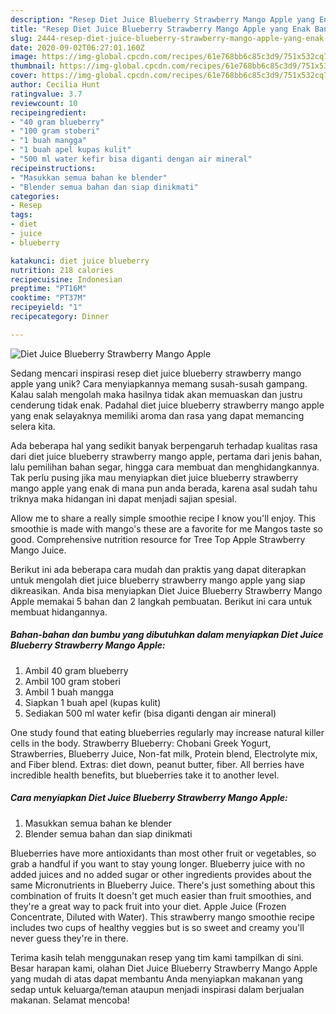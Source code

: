 ```yaml
---
description: "Resep Diet Juice Blueberry Strawberry Mango Apple yang Enak Banget"
title: "Resep Diet Juice Blueberry Strawberry Mango Apple yang Enak Banget"
slug: 2444-resep-diet-juice-blueberry-strawberry-mango-apple-yang-enak-banget
date: 2020-09-02T06:27:01.160Z
image: https://img-global.cpcdn.com/recipes/61e768bb6c85c3d9/751x532cq70/diet-juice-blueberry-strawberry-mango-apple-foto-resep-utama.jpg
thumbnail: https://img-global.cpcdn.com/recipes/61e768bb6c85c3d9/751x532cq70/diet-juice-blueberry-strawberry-mango-apple-foto-resep-utama.jpg
cover: https://img-global.cpcdn.com/recipes/61e768bb6c85c3d9/751x532cq70/diet-juice-blueberry-strawberry-mango-apple-foto-resep-utama.jpg
author: Cecilia Hunt
ratingvalue: 3.7
reviewcount: 10
recipeingredient:
- "40 gram blueberry"
- "100 gram stoberi"
- "1 buah mangga"
- "1 buah apel kupas kulit"
- "500 ml water kefir bisa diganti dengan air mineral"
recipeinstructions:
- "Masukkan semua bahan ke blender"
- "Blender semua bahan dan siap dinikmati"
categories:
- Resep
tags:
- diet
- juice
- blueberry

katakunci: diet juice blueberry 
nutrition: 218 calories
recipecuisine: Indonesian
preptime: "PT16M"
cooktime: "PT37M"
recipeyield: "1"
recipecategory: Dinner

---
```



![Diet Juice Blueberry Strawberry Mango Apple](https://img-global.cpcdn.com/recipes/61e768bb6c85c3d9/751x532cq70/diet-juice-blueberry-strawberry-mango-apple-foto-resep-utama.jpg)

Sedang mencari inspirasi resep diet juice blueberry strawberry mango apple yang unik? Cara menyiapkannya memang susah-susah gampang. Kalau salah mengolah maka hasilnya tidak akan memuaskan dan justru cenderung tidak enak. Padahal diet juice blueberry strawberry mango apple yang enak selayaknya memiliki aroma dan rasa yang dapat memancing selera kita.

Ada beberapa hal yang sedikit banyak berpengaruh terhadap kualitas rasa dari diet juice blueberry strawberry mango apple, pertama dari jenis bahan, lalu pemilihan bahan segar, hingga cara membuat dan menghidangkannya. Tak perlu pusing jika mau menyiapkan diet juice blueberry strawberry mango apple yang enak di mana pun anda berada, karena asal sudah tahu triknya maka hidangan ini dapat menjadi sajian spesial.

Allow me to share a really simple smoothie recipe I know you&#39;ll enjoy. This smoothie is made with mango&#39;s these are a favorite for me Mangos taste so good. Comprehensive nutrition resource for Tree Top Apple Strawberry Mango Juice.


Berikut ini ada beberapa cara mudah dan praktis yang dapat diterapkan untuk mengolah diet juice blueberry strawberry mango apple yang siap dikreasikan. Anda bisa menyiapkan Diet Juice Blueberry Strawberry Mango Apple memakai 5 bahan dan 2 langkah pembuatan. Berikut ini cara untuk membuat hidangannya.

<!--inarticleads1-->

##### Bahan-bahan dan bumbu yang dibutuhkan dalam menyiapkan Diet Juice Blueberry Strawberry Mango Apple:

1. Ambil 40 gram blueberry
1. Ambil 100 gram stoberi
1. Ambil 1 buah mangga
1. Siapkan 1 buah apel (kupas kulit)
1. Sediakan 500 ml water kefir (bisa diganti dengan air mineral)


One study found that eating blueberries regularly may increase natural killer cells in the body. Strawberry Blueberry: Chobani Greek Yogurt, Strawberries, Blueberry Juice, Non-fat milk, Protein blend, Electrolyte mix, and Fiber blend. Extras: diet down, peanut butter, fiber. All berries have incredible health benefits, but blueberries take it to another level. 

<!--inarticleads2-->

##### Cara menyiapkan Diet Juice Blueberry Strawberry Mango Apple:

1. Masukkan semua bahan ke blender
1. Blender semua bahan dan siap dinikmati


Blueberries have more antioxidants than most other fruit or vegetables, so grab a handful if you want to stay young longer. Blueberry juice with no added juices and no added sugar or other ingredients provides about the same Micronutrients in Blueberry Juice. There&#39;s just something about this combination of fruits It doesn&#39;t get much easier than fruit smoothies, and they&#39;re a great way to pack fruit into your diet. Apple Juice (Frozen Concentrate, Diluted with Water). This strawberry mango smoothie recipe includes two cups of healthy veggies but is so sweet and creamy you&#39;ll never guess they&#39;re in there. 

Terima kasih telah menggunakan resep yang tim kami tampilkan di sini. Besar harapan kami, olahan Diet Juice Blueberry Strawberry Mango Apple yang mudah di atas dapat membantu Anda menyiapkan makanan yang sedap untuk keluarga/teman ataupun menjadi inspirasi dalam berjualan makanan. Selamat mencoba!

